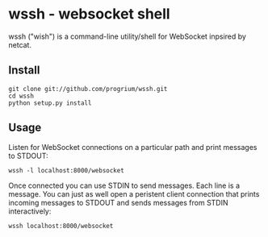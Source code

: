 # wssh - websocket shell

wssh ("wish") is a command-line utility/shell for WebSocket inpsired by netcat.

## Install

	git clone git://github.com/progrium/wssh.git
	cd wssh
	python setup.py install

## Usage

Listen for WebSocket connections on a particular path and print messages to STDOUT:

	wssh -l localhost:8000/websocket

Once connected you can use STDIN to send messages. Each line is a message. You can just as well open a peristent client connection that prints incoming messages to STDOUT and sends messages from STDIN interactively:

	wssh localhost:8000/websocket

